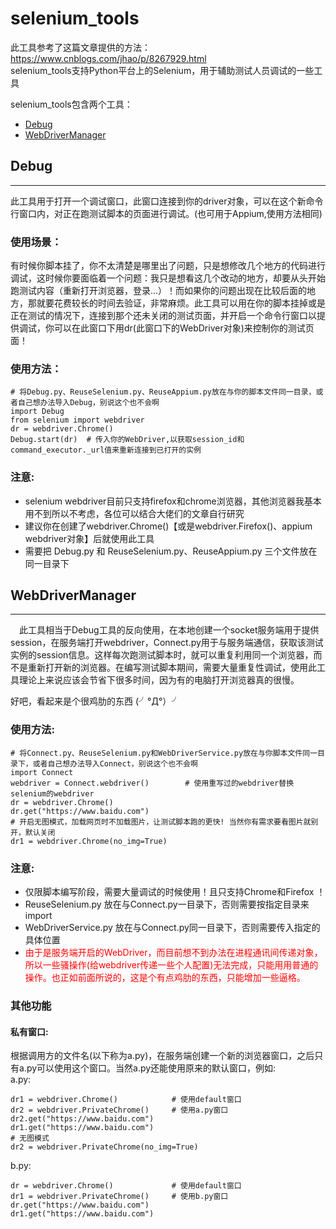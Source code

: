 # selenium_tools
此工具参考了这篇文章提供的方法：https://www.cnblogs.com/jhao/p/8267929.html  
selenium_tools支持Python平台上的Selenium，用于辅助测试人员调试的一些工具  
  
selenium_tools包含两个工具：  
* [Debug](#debug)
* [WebDriverManager](#webdrivermanager) 

## Debug
---
 此工具用于打开一个调试窗口，此窗口连接到你的driver对象，可以在这个新命令行窗口内，对正在跑测试脚本的页面进行调试。(也可用于Appium,使用方法相同)  
### 使用场景：  
 有时候你脚本挂了，你不太清楚是哪里出了问题，只是想修改几个地方的代码进行调试，这时候你要面临着一个问题：我只是想看这几个改动的地方，却要从头开始跑测试内容（重新打开浏览器，登录...）！而如果你的问题出现在比较后面的地方，那就要花费较长的时间去验证，非常麻烦。此工具可以用在你的脚本挂掉或是正在测试的情况下，连接到那个还未关闭的测试页面，并开启一个命令行窗口以提供调试，你可以在此窗口下用dr(此窗口下的WebDriver对象)来控制你的测试页面！
### 使用方法：  

    # 将Debug.py、ReuseSelenium.py、ReuseAppium.py放在与你的脚本文件同一目录，或者自己想办法导入Debug，别说这个也不会啊
    import Debug
    from selenium import webdriver
    dr = webdriver.Chrome()
    Debug.start(dr)  # 传入你的WebDriver,以获取session_id和command_executor._url值来重新连接到已打开的实例
    
### 注意:  
* selenium webdriver目前只支持firefox和chrome浏览器，其他浏览器我基本用不到所以不考虑，各位可以结合大佬们的文章自行研究  
* 建议你在创建了webdriver.Chrome()【或是webdriver.Firefox()、appium webdriver对象】后就使用此工具  
* 需要把 Debug.py 和 ReuseSelenium.py、ReuseAppium.py 三个文件放在同一目录下  
      
## WebDriverManager
---
　此工具相当于Debug工具的反向使用，在本地创建一个socket服务端用于提供session，在服务端打开webdriver，Connect.py用于与服务端通信，获取该测试实例的session信息。这样每次跑测试脚本时，就可以重复利用同一个浏览器，而不是重新打开新的浏览器。在编写测试脚本期间，需要大量重复性调试，使用此工具理论上来说应该会节省下很多时间，因为有的电脑打开浏览器真的很慢。
   
好吧，看起来是个很鸡肋的东西 (╯°Д°）╯  
### 使用方法:  

    # 将Connect.py、ReuseSelenium.py和WebDriverService.py放在与你脚本文件同一目录下，或者自己想办法导入Connect，别说这个也不会啊
    import Connect
    webdriver = Connect.webdriver()        # 使用重写过的webdriver替换selenium的webdriver
    dr = webdriver.Chrome()
    dr.get("https://www.baidu.com")
    # 开启无图模式，加载网页时不加载图片，让测试脚本跑的更快! 当然你有需求要看图片就别开，默认关闭
    dr1 = webdriver.Chrome(no_img=True)

### 注意:
* 仅限脚本编写阶段，需要大量调试的时候使用！且只支持Chrome和Firefox ！
* ReuseSelenium.py 放在与Connect.py一目录下，否则需要按指定目录来import
* WebDriverService.py 放在与Connect.py同一目录下，否则需要传入指定的具体位置
* <font color=#F00>由于是服务端开启的WebDriver，而目前想不到办法在进程通讯间传递对象，所以一些骚操作(给webdriver传递一些个人配置)无法完成，只能用用普通的操作。也正如前面所说的，这是个有点鸡肋的东西，只能增加一些逼格。</font>

### 其他功能
#### 私有窗口:  
根据调用方的文件名(以下称为a.py)，在服务端创建一个新的浏览器窗口，之后只有a.py可以使用这个窗口。当然a.py还能使用原来的默认窗口，例如:  
a.py:

    dr1 = webdriver.Chrome()            # 使用default窗口
    dr2 = webdriver.PrivateChrome()     # 使用a.py窗口
    dr2.get("https://www.baidu.com")
    dr1.get("https://www.baidu.com")
    # 无图模式
    dr2 = webdriver.PrivateChrome(no_img=True)

b.py:

    dr = webdriver.Chrome()             # 使用default窗口
    dr1 = webdriver.PrivateChrome()     # 使用b.py窗口
    dr.get("https://www.baidu.com")
    dr1.get("https://www.baidu.com")
